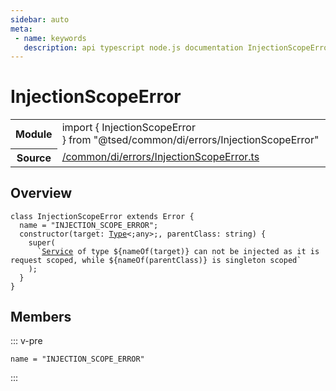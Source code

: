 ```yaml
---
sidebar: auto
meta:
 - name: keywords
   description: api typescript node.js documentation InjectionScopeError class
---
```

# InjectionScopeError <Badge text="Class" type="class"/>
<!-- Summary -->
<section class="symbol-info"><table class="is-full-width"><tbody><tr><th>Module</th><td><div class="lang-typescript"><span class="token keyword">import</span> { InjectionScopeError }&nbsp;<span class="token keyword">from</span>&nbsp;<span class="token string">"@tsed/common/di/errors/InjectionScopeError"</span></div></td></tr><tr><th>Source</th><td><a href="https://github.com/Romakita/ts-express-decorators/blob/v4.30.1/src//common/di/errors/InjectionScopeError.ts#L0-L0">/common/di/errors/InjectionScopeError.ts</a></td></tr></tbody></table></section>

<!-- Overview -->
## Overview


<pre><code class="typescript-lang "><span class="token keyword">class</span> InjectionScopeError <span class="token keyword">extends</span> Error <span class="token punctuation">{</span>
  name<span class="token punctuation"> = </span><span class="token string">"INJECTION_SCOPE_ERROR"</span><span class="token punctuation">;</span>
  <span class="token keyword">constructor</span><span class="token punctuation">(</span>target<span class="token punctuation">:</span> <a href="/api/core/interfaces/Type.html"><span class="token">Type</span></a>&lt<span class="token punctuation">;</span><span class="token keyword">any</span>&gt<span class="token punctuation">;</span><span class="token punctuation">,</span> parentClass<span class="token punctuation">:</span> <span class="token keyword">string</span><span class="token punctuation">)</span> <span class="token punctuation">{</span>
    <span class="token function">super</span><span class="token punctuation">(</span>
      `<a href="/api/common/di/decorators/Service.html"><span class="token">Service</span></a> of type $<span class="token punctuation">{</span><span class="token function">nameOf</span><span class="token punctuation">(</span>target<span class="token punctuation">)</span><span class="token punctuation">}</span> can not be injected <span class="token keyword">as</span> it is request scoped<span class="token punctuation">,</span> while $<span class="token punctuation">{</span><span class="token function">nameOf</span><span class="token punctuation">(</span>parentClass<span class="token punctuation">)</span><span class="token punctuation">}</span> is singleton scoped`
    <span class="token punctuation">)</span><span class="token punctuation">;</span>
  <span class="token punctuation">}</span>
<span class="token punctuation">}</span></code></pre>



<!-- Members -->




## Members


::: v-pre

<div class="method-overview">
<pre><code class="typescript-lang ">name<span class="token punctuation"> = </span><span class="token string">"INJECTION_SCOPE_ERROR"</span></code></pre>

</div>



:::